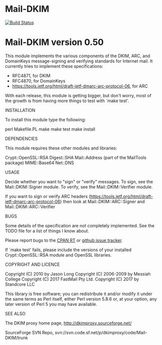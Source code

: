 Mail-DKIM
=========

[![Build Status](https://travis-ci.org/marcbradshaw/mail-dkim.svg?branch=master)](https://travis-ci.org/marcbradshaw/mail-dkim)

Mail-DKIM version 0.50
======================

This module implements the various components of the DKIM, ARC, and DomainKeys
message-signing and verifying standards for Internet mail. It currently
tries to implement these specifications:
 * RFC4871, for DKIM
 * RFC4870, for DomainKeys
 * https://tools.ietf.org/html/draft-ietf-dmarc-arc-protocol-06, for ARC

With each release, this module is getting bigger, but don't worry,
most of the growth is from having more things to test with `make test'.

INSTALLATION

To install this module type the following:

   perl Makefile.PL
   make
   make test
   make install

DEPENDENCIES

This module requires these other modules and libraries:

  Crypt::OpenSSL::RSA
  Digest::SHA
  Mail::Address (part of the MailTools package)
  MIME::Base64
  Net::DNS

USAGE

Decide whether you want to "sign" or "verify" messages.
To sign, see the Mail::DKIM::Signer module.
To verify, see the Mail::DKIM::Verifier module.

If you want to sign or verify ARC headers
(https://tools.ietf.org/html/draft-ietf-dmarc-arc-protocol-06)
then look at Mail::DKIM::ARC::Signer and Mail::DKIM::ARC::Verifier

BUGS

Some details of the specification are not completely implemented.
See the TODO file for a list of things I know about.

Please report bugs to the [CPAN RT](https://rt.cpan.org/Public/Dist/Display.html?Name=Mail-DKIM) or [github issue tracker](https://github.com/fastmail/mail-dkim/issues).

If `make test' fails, please include the versions of your
installed Crypt::OpenSSL::RSA module and OpenSSL libraries.

COPYRIGHT AND LICENCE

Copyright (C) 2010 by Jason Long
Copyright (C) 2006-2009 by Messiah College
Copyright (C) 2017 FastMail Pty Ltd.
Copyright (C) 2017 by Standcore LLC

This library is free software; you can redistribute it and/or modify
it under the same terms as Perl itself, either Perl version 5.8.6 or,
at your option, any later version of Perl 5 you may have available.

SEE ALSO

The DKIM proxy home page, http://dkimproxy.sourceforge.net/

SourceForge SVN Repo, svn://svn.code.sf.net/p/dkimproxy/code/Mail-DKIM/trunk

